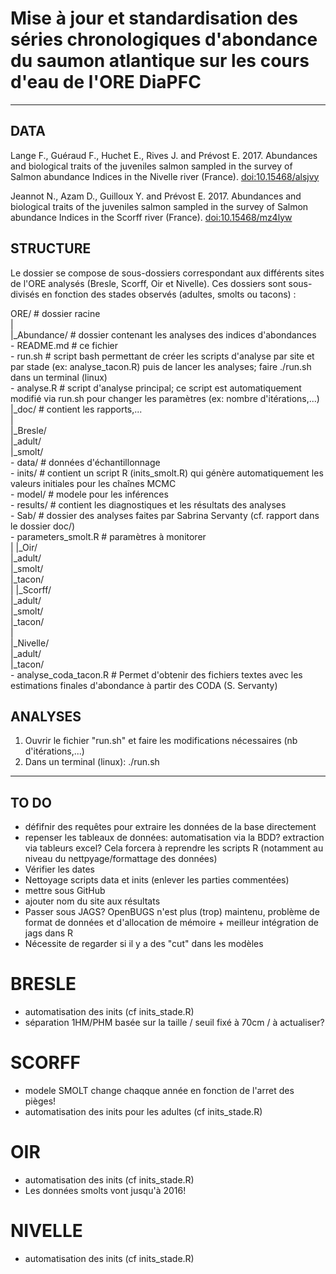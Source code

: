 # Mise à jour et standardisation des séries chronologiques d'abondance du saumon atlantique sur les cours d'eau de l'ORE DiaPFC

___

## DATA

Lange F., Guéraud F., Huchet E., Rives J. and Prévost E. 2017. Abundances and biological traits of the juveniles salmon sampled in the survey of Salmon abundance Indices in the Nivelle river (France). [doi:10.15468/alsjvy](doi:10.15468/alsjvy)

Jeannot N., Azam D., Guilloux Y. and Prévost E. 2017. Abundances and biological traits of the juveniles salmon sampled in the survey of Salmon abundance Indices in the Scorff river (France). [doi:10.15468/mz4lyw](doi:10.15468/mz4lyw)



## STRUCTURE

Le dossier se compose de sous-dossiers correspondant aux différents sites de l'ORE analysés (Bresle, Scorff, Oir et Nivelle). Ces dossiers sont sous-divisés en fonction des stades observés (adultes, smolts ou tacons) :  

ORE/  # dossier racine  
  |  
  |_Abundance/ # dossier contenant les analyses des indices d'abondances  
	- README.md # ce fichier  
	- run.sh # script bash permettant de créer les scripts d'analyse par site et par stade (ex: analyse_tacon.R) puis de lancer les analyses; faire ./run.sh dans un terminal (linux)  
	- analyse.R # script d'analyse principal; ce script est automatiquement modifié via run.sh pour changer les paramètres (ex: nombre d'itérations,...)  
  |_doc/ # contient les rapports,...  
  |  
 	|_Bresle/  
   			|_adult/  
			  |_smolt/  
          			- data/ # données d'échantillonnage  
          			- inits/ # contient un script R (inits_smolt.R) qui génère automatiquement les valeurs initiales pour les chaînes MCMC  
          			- model/ # modele pour les inférences  
          			- results/ # contient les diagnostiques et les résultats des analyses  
          			- Sab/ # dossier des analyses faites par Sabrina Servanty (cf. rapport dans le dossier doc/)  
          			- parameters_smolt.R # paramètres à monitorer  
  		|
 		|_Oir/  
      			|_adult/  
     			|_smolt/  
      			|_tacon/  
  		|
  		|_Scorff/  
      			|_adult/  
      			|_smolt/  
      			|_tacon/  
  		|  
  		|_Nivelle/  
      			|_adult/  
      			|_tacon/  
				- analyse_coda_tacon.R # Permet d'obtenir des fichiers textes avec les estimations finales d'abondance à partir des CODA (S. Servanty)  


## ANALYSES

1. Ouvrir le fichier "run.sh" et faire les modifications nécessaires (nb d'itérations,...)
2. Dans un terminal (linux): ./run.sh 

___

## TO DO

- défifnir des requêtes pour extraire les données de la base directement
- repenser les tableaux de données: automatisation via la BDD? extraction via tableurs excel? Cela forcera à reprendre les scripts R (notamment au niveau du nettpyage/formattage des données)
- Vérifier les dates
- Nettoyage scripts data et inits (enlever les parties commentées)
- mettre sous GitHub
- ajouter nom du site aux résultats
- Passer sous JAGS? OpenBUGS n'est plus (trop) maintenu, problème de format de données et d'allocation de mémoire + meilleur intégration de jags dans R
- Nécessite de regarder si il y a des "cut" dans les modèles

# BRESLE
* automatisation des inits (cf inits_stade.R)
* séparation 1HM/PHM basée sur la taille / seuil fixé à 70cm / à actualiser?

# SCORFF
* modele SMOLT change chaqque année en fonction de l'arret des pièges!
* automatisation des inits pour les adultes (cf inits_stade.R)

# OIR
* automatisation des inits (cf inits_stade.R)
* Les données smolts vont jusqu'à 2016!

# NIVELLE
* automatisation des inits (cf inits_stade.R)
